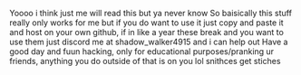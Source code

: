 Yoooo i think just me will read this but ya never know
So baisically this stuff really only works for me but if you do want to use it just copy and paste it and host on your own github, if in like a year these break and you want to use them just discord me at shadow_walker4915 and i can help out
Have a good day and fuun hacking, only for educational purposes/pranking ur friends, anything you do outside of that is on you lol snithces get stiches
